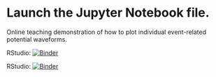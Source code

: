 # Launch the Jupyter Notebook file.

Online teaching demonstration of how to plot individual event-related potential waveforms.


RStudio: [![Binder](https://mybinder.org/badge_logo.svg)](https://mybinder.org/v2/gh/amandamcgow/plottingERP/HEAD?labpath=PlottingERP_clean.ipynb)

RStudio: [![Binder](https://mybinder.org/badge_logo.svg)](https://mybinder.org/v2/gh/amandamcgow/plottingERP/HEAD?labpath=https%3A%2F%2Fgithub.com%2Famandamcgow%2FplottingERP%2Fblob%2Fmaster%2FPlottingERP_clean.ipynb)
